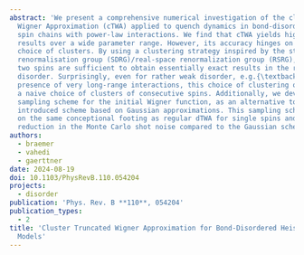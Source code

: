 ```yaml
---
abstract: 'We present a comprehensive numerical investigation of the cluster Truncated
  Wigner Approximation (cTWA) applied to quench dynamics in bond-disordered Heisenberg
  spin chains with power-law interactions. We find that cTWA yields highly accurate
  results over a wide parameter range. However, its accuracy hinges on a suitable
  choice of clusters. By using a clustering strategy inspired by the strong disorder
  renormalisation group (SDRG)/real-space renormalization group (RSRG), clusters of
  two spins are sufficient to obtain essentially exact results in the regime of strong
  disorder. Surprisingly, even for rather weak disorder, e.g.{\textbackslash} in the
  presence of very long-range interactions, this choice of clustering outperforms
  a naive choice of clusters of consecutive spins. Additionally, we develop a discrete
  sampling scheme for the initial Wigner function, as an alternative to the originally
  introduced scheme based on Gaussian approximations. This sampling scheme puts cTWA
  on the same conceptional footing as regular dTWA for single spins and yields some
  reduction in the Monte Carlo shot noise compared to the Gaussian scheme.'
authors:
  - braemer
  - vahedi
  - gaerttner
date: 2024-08-19
doi: 10.1103/PhysRevB.110.054204
projects:
  - disorder
publication: 'Phys. Rev. B **110**, 054204'
publication_types:
  - 2
title: 'Cluster Truncated Wigner Approximation for Bond-Disordered Heisenberg Spin
  Models'
---
```


